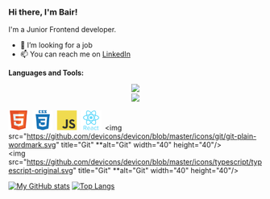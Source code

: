 ### Hi there, I'm Bair!

I'm a Junior Frontend developer.

- 🔭 I’m looking for a job
- 📫 You can reach me on [LinkedIn](https://www.linkedin.com/in/aveev)

**Languages and Tools:**
<div id="header" align="center">
  <img src="https://media.giphy.com/media/M9gbBd9nbDrOTu1Mqx/giphy.gif" width="100"/>
</div>

<div id="header" align="center">
  <img src="https://media.giphy.com/media/M9gbBd9nbDrOTu1Mqx/giphy.gif" width="100"/>
</div> 

<img src="https://github.com/devicons/devicon/blob/master/icons/html5/html5-original.svg" title="HTML5" alt="HTML" width="40" height="40"/>&nbsp;
<img src="https://github.com/devicons/devicon/blob/master/icons/css3/css3-plain-wordmark.svg"  title="CSS3" alt="CSS" width="40" height="40"/>&nbsp;
<img src="https://github.com/devicons/devicon/blob/master/icons/javascript/javascript-original.svg" title="JavaScript" alt="JavaScript" width="40" height="40"/>&nbsp;
<img src="https://github.com/devicons/devicon/blob/master/icons/react/react-original-wordmark.svg" title="React" alt="React" width="40" height="40"/>&nbsp;
<img src="https://github.com/devicons/devicon/blob/master/icons/git/git-plain-wordmark.svg" title="Git" **alt="Git" width="40" height="40"/>&nbsp;  
<img src="https://github.com/devicons/devicon/blob/master/icons/typescript/typescript-original.svg" title="Git" **alt="Git" width="40" height="40"/>&nbsp;  
</p>

[![My GitHub stats](https://github-readme-stats.vercel.app/api?username=Bair-A&count_private=true&show_icons=true)](https://github.com/Bair-A/github-readme-stats)
[![Top Langs](https://github-readme-stats.vercel.app/api/top-langs/?username=Bair-A&hide=CSS&langs_count=3)](https://github.com/anuraghazra/github-readme-stats)
